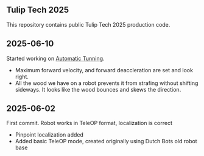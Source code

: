 ## Tulip Tech 2025

This repository contains public Tulip Tech 2025 production code.

## 2025-06-10
Started working on [Automatic Tunning](https://pedropathing.com/docs/pathing/tuning/automatic). 

- Maximum forward velocity, and forward deaccleration are set and look right.
- All the wood we have on a robot prevents it from strafing without shifting sideways. It looks like the wood bounces and skews the direction. 

## 2025-06-02
First commit. Robot works in TeleOP format, localization is correct

- Pinpoint localization added
- Added basic TeleOP mode, created originally using Dutch Bots old robot base
